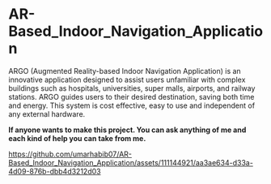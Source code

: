 # AR-Based_Indoor_Navigation_Application
ARGO (Augmented Reality-based Indoor Navigation Application) is an innovative application designed to assist users unfamiliar with complex buildings such as hospitals, universities, super malls, airports, and railway stations. ARGO guides users to their desired destination, saving both time and energy. This system is cost effective, easy to use and independent of any external hardware.

**If anyone wants to make this project. You can ask anything of me and each kind of help you can take from me.**


https://github.com/umarhabib07/AR-Based_Indoor_Navigation_Application/assets/111144921/aa3ae634-d33a-4d09-876b-dbb4d3212d03

